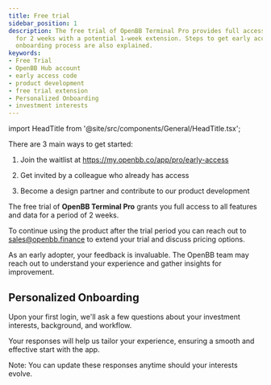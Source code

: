 ```yaml
---
title: Free trial
sidebar_position: 1
description: The free trial of OpenBB Terminal Pro provides full access to its features
  for 2 weeks with a potential 1-week extension. Steps to get early access and personalized
  onboarding process are also explained.
keywords:
- Free Trial
- OpenBB Hub account
- early access code
- product development
- free trial extension
- Personalized Onboarding
- investment interests
---
```


import HeadTitle from '@site/src/components/General/HeadTitle.tsx';

<HeadTitle title="Getting Started | OpenBB Terminal Pro Docs" />

There are 3 main ways to get started:

1. Join the waitlist at <https://my.openbb.co/app/pro/early-access>

2. Get invited by a colleague who already has access

3. Become a design partner and contribute to our product development

The free trial of **OpenBB Terminal Pro** grants you full access to all features and data for a period of 2 weeks.

To continue using the product after the trial period you can reach out to <sales@openbb.finance> to extend your trial and discuss pricing options.

As an early adopter, your feedback is invaluable. The OpenBB team may reach out to understand your experience and gather insights for improvement.

## Personalized Onboarding

Upon your first login, we'll ask a few questions about your investment interests, background, and workflow.

Your responses will help us tailor your experience, ensuring a smooth and effective start with the app.

Note: You can update these responses anytime should your interests evolve.
